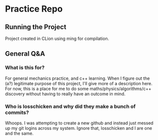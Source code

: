 # Practice Repo
## Running the Project
Project created in CLion using ming for compilation.
## General Q&A
### What is this for?
For general mechanics practice, and c++ learning. When I figure out the (a?) legitimate purpose of this project, I'll give more of a description here. For now, this is a place for me to do some maths/physics/algorithms/c++ discovery without having to really have an outcome in mind.

### Who is losschicken and why did they make a bunch of commits?
Whoops. I was attempting to create a new github and instead just messed up my git logins across my system. Ignore that, losschicken and I are one and the same.

